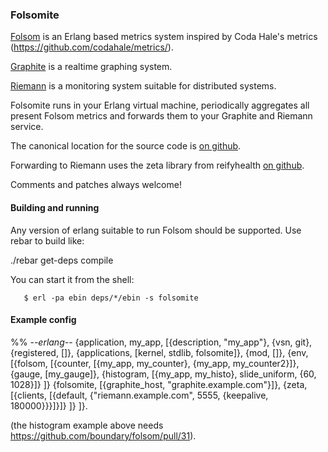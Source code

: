 ### Folsomite

[Folsom][1] is an Erlang based metrics system inspired by Coda Hale's
metrics (https://github.com/codahale/metrics/).

[Graphite][2] is a realtime graphing system.

[Riemann][3] is a monitoring system suitable for distributed systems.


Folsomite runs in your Erlang virtual machine, periodically aggregates
all present Folsom metrics and forwards them to your Graphite and
Riemann service.


The canonical location for the source code is [on github][5].

Forwarding to Riemann uses the zeta library from reifyhealth [on
github][4].

Comments and patches always welcome!


[1]: https://github.com/boundary/folsom
[2]: http://graphite.wikidot.com/
[3]: http://aphyr.github.com/riemann/clients.html
[4]: https://github.com/reifyhealth/zeta
[5]: https://github.com/campanja/folsomite/


#### Building and running

Any version of erlang suitable to run Folsom should be supported. Use
rebar to build like:

  ./rebar get-deps compile

You can start it from the shell:

       $ erl -pa ebin deps/*/ebin -s folsomite

#### Example config

  %% -*-erlang-*-
  {application, my_app,
   [{description, "my_app"},
    {vsn, git},
    {registered, []},
    {applications, [kernel,
                    stdlib,
                    folsomite]},
    {mod, []},
    {env,
     [{folsom, [{counter, [{my_app, my_counter}, {my_app, my_counter2}]},
                {gauge, [my_gauge]},
                {histogram, [{my_app, my_histo}, slide_uniform, {60, 1028}]}
               ]}
      {folsomite,
       [{graphite_host, "graphite.example.com"}]},
      {zeta,
       [{clients,
         [{default,
           {"riemann.example.com", 5555, {keepalive, 180000}}}]}]}
     ]}
   ]}.

(the histogram example above needs https://github.com/boundary/folsom/pull/31).
